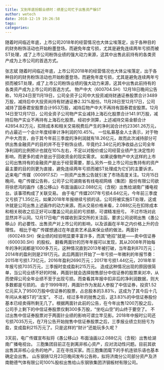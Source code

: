 ```yaml
---
title: 又到年底扮靓业绩时：绩差公司忙于出售资产躲ST
author: wetech
date: 2018-12-19 19:26:58
tags: 
categories: 
---
```

随着时间临近年底，上市公司2018年的经营情况也大体尘埃落定，出于各种目的的财务粉饰活动也开始粉墨登场，而避免年度亏损，尤其是避免连续两年亏损而被ST处理，成了上市公司粉饰业绩的强大动力来源，这其中出售此前持有的各类资产成为上市公司的首选方式。
<!-- more -->
张志斌
随着时间临近年底，上市公司2018年的经营情况也大体尘埃落定，出于各种目的的财务粉饰活动也开始粉墨登场，而避免年度亏损，尤其是避免连续两年亏损而被ST处理，成了上市公司粉饰业绩的强大动力来源，这其中出售此前持有的各类资产成为上市公司的首选方式。
物产中大（600704.SH）12月18日晚间公告称，10月24日至11月19日，公司全资子公司中大投资减持财通证券股票合计3489万股，减持后中大投资尚持有财通证券2.32%股份。11月28日至12月17日，公司减持了国泰君安股票合计953万股，减持后物产中大不再持有国泰君安股票。12月14日至12月17日，公司全资子公司物产实业减持上海石化股票合计141.91万股，减持后物产实业不再持有上海石化股票。经初步测算，上述减持交易金额合计42854.82万元，扣除成本和相关交易税费后产生的净利润合计约23361.26万元，约占最近一个会计年度经审计净利润的10.45%。
一位私募基金人士表示，对于物产中大而言，由于其今年前三季度的净利润就有18.26亿元，故而此次减持部分可供出售金融资产的目的并不在于粉饰业绩，毕竟约2.34亿元的净收益占公司全年净利润的比例预计也就在10%左右，不足以对股价或公司经营业绩产生决定性的影响，而更多的或许是出于回收资金的现实需求。
如果说像物产中大这样的上市公司出售持有的金融资产是出于经营需要，那么另外一些上市公司出售持有的资产最主要的目的则更为直接，避免连续两年亏损而被ST处理成为它们的主要诉求。
近来电广传媒（000917.SZ）一则资产出售公告就引发了市场高度关注。12月15日晚间，电广传媒公告称，公司子公司湖南省有线电视网络（集团）股份有限公司欲将徐悲鸿的画作《愚公移山》布面油画以2.088亿元（含税）出售给湖南广播电视台。该事项构成了关联交易。
由于电广传媒2017年亏损4.64亿元，今年前三季度又亏损了1.35亿元，如果2018年年报继续亏损的话，公司将被实施ST处理，这或许就是公司出售上述画作的动力来源。而从交易价格来看，2.088亿元在扣除成本和相关税收之后正好可以覆盖公司此前的亏损额，可谓精准扭亏。
不过市场对此显然并不认同。12月17日电广传媒收到深交所的关注函，要求公司说明出售《愚公移山》的必要性、出售资产对上市公司的影响，以及该画在半年之内价格上升的合理性。
相比于电广传媒想通过在年底卖艺术品来保业绩的做法，两面针（600249.SH）保业绩的经验明显要丰富许多，而其“绝招”就是——卖中信证券（600030.SH）的股权。
翻看两面针的历年年报可以发现，其从2008年开始每年的净利润都是1000多万元，这种情况直到2013年被打破，当年盈利870万元；2014年的盈利则是2191万元。此后两面针开始了一年亏损一年微利的年报节奏：2015年亏损1.73亿元，2016年盈利2690万元；2017年亏损1.44亿元，2018年半年报亏损7035万元，三季报时变成盈利215万元。
造成这种情况出现的原因很简单，当公司业绩不好的时候，两面针就会选择抛售部分中信证券的股票来对冲，从而使得公司全年业绩不至于出现亏损。而查看其年报中扣非后的净利润数据，则大多数都是亏损的。
由于1999年时，两面针作为发起人参股了中信证券，投资1.52亿元买入了9500万股中信证券的股票，占总股本的3.83%，这成为了其今后十几年间从未被ST的“法宝”。
不过，经过多年的抛售之后，这3.83%的中信证券股份基本已经卖得所剩无几了。根据两面针此前的公告，在今年出售1200万股之后，公司手上剩下的中信证券股票仅剩300多万股，“坐吃山空”的山终于要空了。
不过出售中信证券股票对于两面针业绩的影响可谓立竿见影。2018年中报时公司还亏损7035万元，在7月公告开始抛售中信证券股票之后，三季报业绩立刻扭亏为盈，变成盈利215万元了。只是这样的“财计”还能玩多久呢？
 
 
3天前，电广传媒宣布拟将《愚公移山》布面油画以2.088亿元（含税）出售给湖南广播电视台。
三胞集团目前正在剥离非核心资产，应对流动性问题。目前其欲出售其非核心业务的地产，正在寻找买家。而三胞集团麾下的手机连锁乐语也基本确定会出售。
山东钢铁12月23日晚间发布公告称，拟将济南分公司部分资产及济南鲍德气体有限公司100%股权出售给山东钢铁集团济钢板材有限公司。
